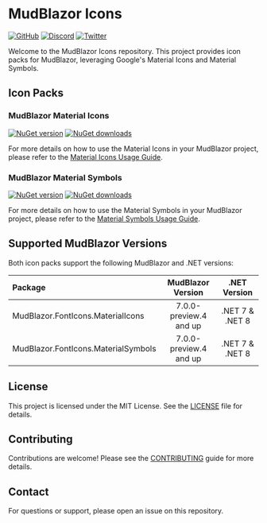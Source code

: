 # MudBlazor Icons

[![GitHub](https://img.shields.io/github/license/garderoben/mudblazor?color=%23594ae2&style=flat-square)](https://github.com/Garderoben/MudBlazor.Templates/blob/master/LICENSE)
[![Discord](https://img.shields.io/discord/786656789310865418?color=%237289da&label=Discord&logo=discord&logoColor=%237289da&style=flat-square)](https://discord.gg/mudblazor)
[![Twitter](https://img.shields.io/twitter/follow/MudBlazor?color=1DA1F2&label=Twitter&logo=Twitter&style=flat-square)](https://twitter.com/MudBlazor)

Welcome to the MudBlazor Icons repository. This project provides icon packs for MudBlazor, leveraging Google's Material Icons and Material Symbols.

## Icon Packs

### MudBlazor Material Icons
[![NuGet version](https://img.shields.io/nuget/v/MudBlazor.FontIcons.MaterialIcons?color=ff4081&label=nuget%20version&logo=nuget&style=flat-square)](https://www.nuget.org/packages/MudBlazor.FontIcons.MaterialIcons/)
[![NuGet downloads](https://img.shields.io/nuget/dt/MudBlazor.FontIcons.MaterialIcons?color=ff4081&label=nuget%20downloads&logo=nuget&style=flat-square)](https://www.nuget.org/packages/MudBlazor.FontIcons.MaterialIcons/)

For more details on how to use the Material Icons in your MudBlazor project, please refer to the [Material Icons Usage Guide](documentation/material_icons_usage.md).

### MudBlazor Material Symbols
[![NuGet version](https://img.shields.io/nuget/v/MudBlazor.FontIcons.MaterialSymbols?color=ff4081&label=nuget%20version&logo=nuget&style=flat-square)](https://www.nuget.org/packages/MudBlazor.FontIcons.MaterialSymbols/)
[![NuGet downloads](https://img.shields.io/nuget/dt/MudBlazor.FontIcons.MaterialSymbols?color=ff4081&label=nuget%20downloads&logo=nuget&style=flat-square)](https://www.nuget.org/packages/MudBlazor.FontIcons.MaterialSymbols/)

For more details on how to use the Material Symbols in your MudBlazor project, please refer to the [Material Symbols Usage Guide](documentation/material_symbols_usage.md).

## Supported MudBlazor Versions

Both icon packs support the following MudBlazor and .NET versions:

| Package                           | MudBlazor Version       | .NET Version            |
| :-------------------------------- | :----------------------:| :----------------------:|
| MudBlazor.FontIcons.MaterialIcons | 7.0.0-preview.4 and up  | .NET 7 & .NET 8         |
| MudBlazor.FontIcons.MaterialSymbols| 7.0.0-preview.4 and up  | .NET 7 & .NET 8         |

## License

This project is licensed under the MIT License. See the [LICENSE](LICENSE) file for details.

## Contributing

Contributions are welcome! Please see the [CONTRIBUTING](CONTRIBUTING.md) guide for more details.

## Contact

For questions or support, please open an issue on this repository.
